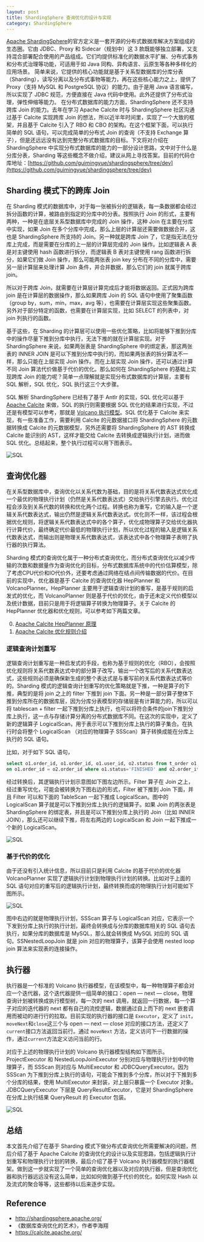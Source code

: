 ```yaml
---
layout: post
title: ShardingSphere 查询优化的设计与实现
category: ShardingSphere
---
```


[Apache ShardingSphere](http://shardingsphere.apache.org/)的官方定义是一套开源的分布式数据库解决方案组成的生态圈。它由 JDBC、Proxy 和 Sidecar（规划中）这 3 款既能够独立部署，又支持混合部署配合使用的产品组成。它们均提供标准化的数据水平扩展、分布式事务和分布式治理等功能，可适用于如 Java 同构、异构语言、云原生等各种多样化的应用场景。
简单来说，它提供的核心功能就是基于关系型数据库的分库分表（Sharding），读写分离以及分布式事物等能力，再在这些核心能力之上，提供了 Proxy（支持 MySQL 和 PostgreSQL 协议）的能力。由于是用 Java 语言编写，所以实现了 JDBC 规范，方便直接在 Java 代码中使用。此外还提供了分布式治理，弹性伸缩等能力。
在分布式数据库的能力方面，ShardingSphere 还不支持跨库 Join 的能力。去年在学习 Apache Calcite 时与 ShardingSphere 社区沟通过基于 Calcite 实现跨库 Join 的想法，所以近半年时间里，实现了一个大致的框架，并且基于 Calcite 引入了 RBO 和 CBO 的架构。在这个框架下面，可以执行简单的 SQL 语句，可以完成简单的分布式 Join 的查询（不支持 Exchange 算子），但是还远远没有达到完整分布式数据库的目标。下文将对介绍在 ShardingSphere 中实现分布式数据库的能力的一部分设计思路，文中对于什么是分库分表，Sharding 等这些概念不做介绍，建议从网上寻找答案。目前的代码仓库地址：[https://github.com/guimingyue/shardingsphere/tree/dev](https://github.com/guimingyue/shardingsphere/tree/dev)


## Sharding 模式下的跨库 Join

在 Sharding 模式的数据库中，对于每一张被拆分的逻辑表，每一条数据都会经过拆分函数的计算，被路由到指定的分库中的分表。按照执行 Join 的形式，主要有两种，一种是在底层关系型数据库中完成的 Join 操作，这种 Join 在主要在分库中实现，如果 Join 在多个分库中完成，那么上层的计算层还需要做数据合并，这也是 ShardingSphere 所支持的 Join。另一种就是跨库 Join 了，它是指无法在分库上完成，而是需要在分库的上一层的计算层完成的 Join 操作。比如逻辑表 A 表是对主键使用 hash 函数进行拆分，而逻辑表 B 表对主键使用 rang 函数进行拆分，如果它们做 Join 操作，那么可能两张表 join key 分布在不同的分库中，需要另一层计算层来处理计算 Join 条件，并合并数据，那么它们的 join 就属于跨库 join。

所以对于跨库 Join，就需要在计算层计算完成后才能将数据返回。正式因为跨库 join 是在计算层的数据操作，那么如果跨库 Join 的 SQL 语句中使用了聚集函数（group by，sum，min，max，avg 等），也需要在计算层实现这些聚集函数。另外对于部分特定的函数，也需要在计算层实现，比如 SELECT 的列表中，对 join 列执行的函数。

基于这些，在 Sharding 的计算层可以使用一些优化策略，比如将能够下推到分库中的操作尽量下推到分库中执行，无法下推的就在计算层实现。对于 ShardingSphere 来说，如果两张表是 ShardingSphere 中的绑定表，那这两张表的 INNER JOIN 是可以下推到分库中执行的，而如果两张表的拆分算法不一样，那么只能在上层实现 Join 操作。而在上层实现 Join 操作，还可以通过计算不同 Join 算法代价做基于代价的优化。那么如何在 ShardingSphere 的基础上实现跨库 Join 的能力呢？简单一点理解就是实现分布式数据库的计算层，主要有 SQL 解析，SQL 优化，SQL 执行这三个大步骤。

SQL 解析 ShardingSphere 已经有了基于 Antlr 的实现，SQL 优化可以基于 [Apache Calcite](https://calcite.apache.org/) 来做，SQL 的执行则需要根据 SQL 优化的结果进行实现，不过还是有模型可以参考，那就是 [Volcano 执行模型](https://15721.courses.cs.cmu.edu/spring2016/papers/graefe-ieee1994.pdf)。SQL 优化基于 Calcite 来实现，有一些准备工作，需要利用 Calcite 的元数据接口将 ShardingSphere 的元数据转换成 Calcite 的元数据模型，另外还需要将 ShardingSphere 的 AST 转换成 Calcite 能识别的 AST，这样才能交给 Calcite 去转换成逻辑执行计划，进而做 SQL 优化。总结起来，整个执行过程可以用下图表示。

![SQL](/images/ss_optimizer/sql_execution.png)

## 查询优化器

在关系型数据库中，查询优化以关系代数为基础，目的是将关系代数表达式优化成一个最优的物理执行计划（仍然是关系代数表达式）交给执行引擎去执行。优化过程会涉及到关系代数的转换和优化两个过程。转换也称为重写，它的输入是一个逻辑关系代数表达式，输出仍然是逻辑关系代数表达式。优化则不一样，该过程会根据优化规则，将逻辑关系代数表达式中的各个算子，优化成物理算子交给优化器执行计算代价，最终确定代价最低的物理执行计划，所以优化过程的输入是逻辑关系代数表达式，而输出则是物理关系代数表达式，该表达式中各个物理算子表明了执行器的执行算法。

Sharding 模式的查询优化属于一种分布式查询优化，而分布式查询优化以减少传输的次数和数据量作为查询优化的目标，分布式数据库系统中的代价估算模型，除了考虑CPU代价和IO代价外，还要考虑通过网络在结点间传输数据的代价。在目前的实现中，优化器是基于 Calcite 的查询优化器 HepPlanner 和 VolcanoPlanner。HepPlanner 主要用于逻辑查询计划的重写，是基于规则的启发式的优化，而 VolcanoPlanner 则是基于代价的优化，由于还未定义代价模型以及统计数据，目前只是用于将逻辑算子转换为物理算子。关于 Calcite 的 HepPlanner 优化器和优化规则，可以参考如下两篇文章。

0. [Apache Calcite HepPlanner 原理](http://guimy.me/calcite/2021/01/16/apache-calcite-hepplanner.html)
1. [Apache Calcite 优化规则介绍](http://guimy.me/calcite/2021/04/05/RelOptRule-of-calcite.html)

### 逻辑查询计划重写


逻辑查询计划重写是一种启发式的手段，也称为基于规则的优化（RBO），会按照优化规则将关系代数表达式中的部分算子改写，输出一个改写后的关系代数表达式，这些规则必须是确保新生成的整个表达式是与重写前的关系代数表达式等价的。Sharding 模式的逻辑查询计划重写的优化策略就是下推，一种是算子的下推，典型的是将 join 之上的 filter 下推到 join 下面。另一种是一部分算子整体下推到分库所在的数据库层，因为分库分表模型的存储层是有计算能力的，所以可以将 tablescan + filter 一起下推到分库上执行，也可以将符合条件的join下推到分库上执行，这一点与存储计算分离的分布式数据库不同。在这次的实现中，定义了新的逻辑算子 LogicalScan，用于表示可以下推到分库上执行的算子集合。在执行时会将整个 LogicalScan （对应的物理算子 SSScan）算子转换成能在分库上执行的 SQL 语句。

比如，对于如下 SQL 语句，

```sql
select o1.order_id, o1.order_id, o1.user_id, o2.status from t_order o1 join t_order_item o2 
on o1.order_id = o2.order_id where o1.status='FINISHED' and o2.order_item_id > 1024 and 1=1
```

经过转换后，其逻辑执行计划示意图如下图左边所示。Filter 算子在 Join 之上，经过重写优化，可能会被转换为下图右边的形式，Filter 被下推到 Join 下面，并且 Filter 可以和下面的 TableScan 一起下推成 LogicalScan。图中的 LogicalScan 算子就是可以下推到分库上执行的逻辑算子。如果 Join 的两张表是 ShardingSphere 的绑定表，并且是可以下推到分库上执行的 Join（比如 INNER JOIN），那么还可以继续下推，将左右两边的 LogicalScan 和 Join 一起下推成一个新的 LogicalScan。

![SQL](/images/ss_optimizer/optimizer_rewrite.png)

### 基于代价的优化

由于还没有引入统计信息，所以目前只是利用 Calcite 的基于代价的优化器 VolcanoPlanner 实现了逻辑执行计划到物理执行计划的转换。比如对于上面的 SQL 语句对应的重写后的逻辑执行计划，最终转换而成的物理执行计划可能如下图所示。

![SQL](/images/ss_optimizer/ss_optimize_convert.png)

图中右边的就是物理执行计划，SSScan 算子与 LogicalScan 对应，它表示一个下发到分库上执行的执行计划，最终会转换成与分库的数据库相关的 SQL 语句去执行，如果分库的数据库是 MySQL，那么就会转换成 MySQL 对应的 SQL 语句。SSNestedLoopJoin 就是 join 对应的物理算子，该算子会使用 nested loop join 算法来实现表的连接操作。

## 执行器

执行器是一个标准的 Volcano 执行器模型，在该模型中，每一种物理算子都会对应一个迭代器，这个迭代器提供一组简单的接口：open — next — close，物理查询计划被转换成执行模型树，每一次的 next 调用，就返回一行数据，每一个算子对应的迭代器的 next 都有自己的流控逻辑，数据通过自上而下的 next 嵌套调用而被动的进行行的拉取。目前实现的执行器的接口是 `Executor`，定义了 `init`，`moveNext`和`close`这三个与 open — next — close 对应的接口方法，还定义了 `current`接口方法返回当前行。通过 `moveNext` 方法，定义访问下一行数据的操作，通过`current`方法定义访问当前的行。

对应于上述的物理执行计划的 Volcano 执行器模型结构如下图所示。ProjectExecutor 和 NestedLoopJoinExecutor 分别对应与物理执行计划中的物理算子，而 SSScan 则对应与 MultiExecutor 和 JDBCQueryExecutor。因为 SSScan 为下推到分库上执行的语句，可能会下推到多个分库，所以对于下推到多个分库的结果，使用 MultiExecutor 来封装，对上层只暴露一个 Executor 对象。JDBCQueryExecutor 下层是 QueryResultExecutor，它是对 ShardingSphere 在分库上执行结果 QueryResult 的 Executor 包装。

![SQL](/images/ss_optimizer/physical_executor.png)


## 总结

本文首先介绍了在基于 Sharding 模式下做分布式查询优化所需要解决的问题，然后介绍了基于 Apache Calcite 的查询优化的设计以及实现思路，包括逻辑执行计划重写和物理执行计划的转换，最后介绍了基于 Volcano 执行器模型的执行器框架。做到这一步就实现了一个简单的查询优化器以及对应的执行器，但是查询优化器和执行器远远没有这么简单，比如如何做到基于代价的优化，如何实现 Hash 以及流式的聚合等等，这些都待以后来逐步实现。

## Reference

* http://shardingsphere.apache.org/
* 《数据库查询优化的艺术》，作者李海翔 
* https://calcite.apache.org/